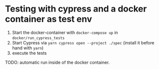 # Testing with cypress and a docker container as test env

1. Start the docker-container with `docker-compose up` in `docker/run_cypress_tests`
2. Start Cypress via `yarn cypress open --project ./spec` (install it before hand with `yarn`)
3. execute the tests

TODO: automatic run inside of the docker container.